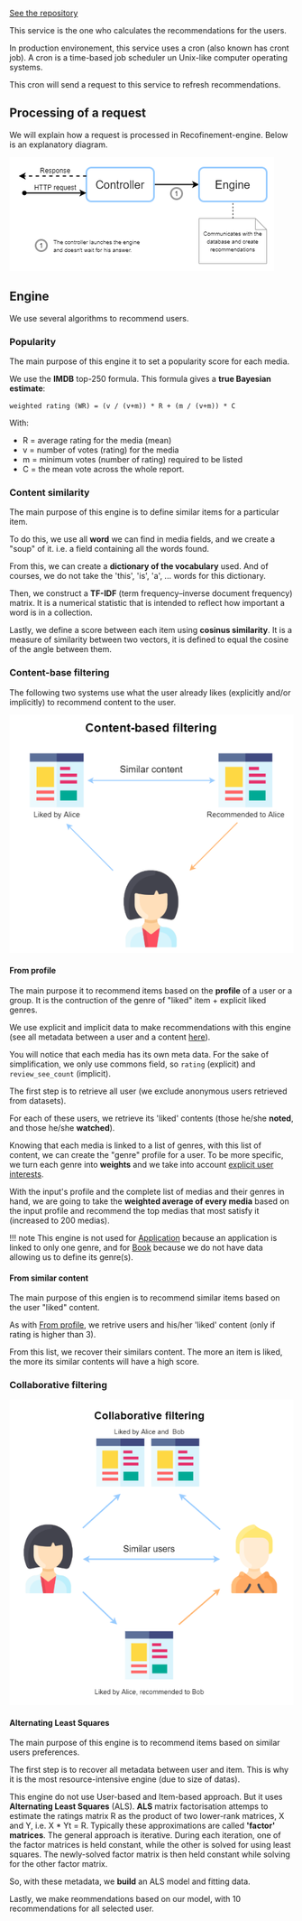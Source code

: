 [See the repository](https://github.com/RomainCtl/RecoFinement-engine)

This service is the one who calculates the recommendations for the users.

In production environement, this service uses a cron (also known has cront job). A cron is a time-based job scheduler un Unix-like computer operating systems.

This cron will send a request to this service to refresh recommendations.


## Processing of a request

We will explain how a request is processed in Recofinement-engine. Below is an explanatory diagram.

![Engine processing a request](../../../assets/images/engine_processing_a_request.png)


## Engine

We use several algorithms to recommend users.

### Popularity

The main purpose of this engine it to set a popularity score for each media.

We use the __IMDB__ top-250 formula. This formula gives a __true Bayesian estimate__:
```
weighted rating (WR) = (v / (v+m)) * R + (m / (v+m)) * C
```
With:

* R = average rating for the media (mean)
* v = number of votes (rating) for the media
* m = minimum votes (number of rating) required to be listed
* C = the mean vote across the whole report.

### Content similarity

The main purpose of this engine is to define similar items for a particular item.

To do this, we use all __word__ we can find in media fields, and we create a "soup" of it. i.e. a field containing all the words found.

From this, we can create a __dictionary of the vocabulary__ used. And of courses, we do not take the 'this', 'is', 'a', ... words for this dictionary.

Then, we construct a __TF-IDF__ (term frequency–inverse document frequency) matrix. It is a numerical statistic that is intended to reflect how important a word is in a collection.

Lastly, we define a score between each item using __cosinus similarity__. It is a measure of similarity between two vectors, it is defined to equal the cosine of the angle between them.

### Content-base filtering

The following two systems use what the user already likes (explicitly and/or implicitly) to recommend content to the user.

![Content-base filtering](../../../assets/images/content_based_filtering.png)

#### From profile

The main purpose it to recommend items based on the __profile__ of a user or a group. It is the contruction of the genre of "liked" item + explicit liked genres.

We use explicit and implicit data to make recommendations with this engine (see all metadata between a user and a content [here](../../database/#user-content-realtionship)).

You will notice that each media has its own meta data. For the sake of simplification, we only use commons field, so `rating` (explicit) and `review_see_count` (implicit).

The first step is to retrieve all user (we exclude anonymous users retrieved from datasets).

For each of these users, we retrieve its 'liked' contents (those he/she __noted__, and those he/she __watched__).

Knowing that each media is linked to a list of genres, with this list of content, we can create the "genre" profile for a user. To be more specific, we turn each genre into __weights__ and we take into account [explicit user interests](../../database/#user-interests).

With the input's profile and the complete list of medias and their genres in hand, we are going to take the __weighted average of every media__ based on the input profile and recommend the top medias that most satisfy it (increased to 200 medias).

!!! note
    This engine is not used for [Application](../../database/#application) because an application is linked to only one genre, and for [Book](../../database/#book) because we do not have data allowing us to define its genre(s).

#### From similar content

The main purpose of this engien is to recommend similar items based on the user "liked" content.

As with [From profile](#from-profile), we retrive users and his/her 'liked' content (only if rating is higher than 3).

From this list, we recover their similars content. The more an item is liked, the more its similar contents will have a high score.

### Collaborative filtering

![Collaborative filtering](../../../assets/images/collaborative_filtering.png)

#### Alternating Least Squares

The main purpose of this engine is to recommend items based on similar users preferences.

The first step is to recover all metadata between user and item. This is why it is the most resource-intensive engine (due to size of datas).

This engine do not use User-based and Item-based approach. But it uses __Alternating Least Squares__ (ALS). __ALS__ matrix factorisation attemps to estimate the ratings matrix R as the product of two lower-rank matrices, X and Y, i.e. X * Yt = R. Typically these approximations are called __'factor' matrices__. The general approach is iterative. During each iteration, one of the factor matrices is held constant, while the other is solved for using least squares. The newly-solved factor matrix is then held constant while solving for the other factor matrix.

So, with these metadata, we __build__ an ALS model and fitting data.

Lastly, we make reommendations based on our model, with 10 recommendations for all selected user.
